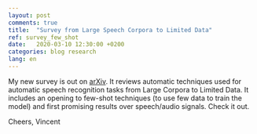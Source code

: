 ```yaml
---
layout: post
comments: true
title:  "Survey from Large Speech Corpora to Limited Data"
ref: survey_few_shot
date:   2020-03-10 12:30:00 +0200
categories: blog research
lang: en
---
```


My new survey is out on [arXiv](https://arxiv.org/abs/2003.04241).
It reviews automatic techniques used for automatic speech recognition tasks from Large Corpora to Limited Data.
It includes an opening to few-shot techniques (to use few data to train the model) and first promising results over speech/audio signals.
Check it out.

Cheers, Vincent
